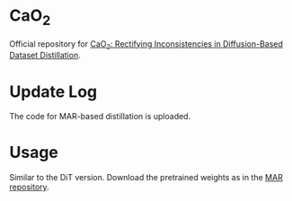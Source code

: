 # CaO<sub>2</sub>
Official repository for [CaO<sub>2</sub>: Rectifying Inconsistencies in Diffusion-Based Dataset Distillation](https://arxiv.org/abs/2506.22637v1). 

# Update Log
The code for MAR-based distillation is uploaded.

# Usage
Similar to the DiT version. Download the pretrained weights as in the [MAR repository](https://github.com/LTH14/mar).
